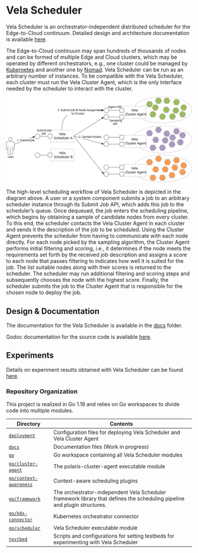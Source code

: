 # Vela Scheduler

Vela Scheduler is an orchestrator-independent distributed scheduler for the Edge-to-Cloud continuum.
Detailed design and architecture documentation is available [here](https://github.com/polaris-slo-cloud/vela-scheduler/tree/master/docs).

The Edge-to-Cloud continuum may span hundreds of thousands of nodes and can be formed of multiple Edge and Cloud clusters, which may be operated by different orchestrators, e.g., one cluster could be managed by [Kubernetes](https://kubernetes.io) and another one by [Nomad](https://www.nomadproject.io).
Vela Scheduler can be run as an arbitrary number of instances.
To be compatible with the Vela Scheduler, each cluster must run the Vela Cluster Agent, which is the only interface needed by the scheduler to interact with the cluster.

![Vela Scheduler Workflow Overview](./assets/vela-scheduler-overview.svg)

The high-level scheduling workflow of Vela Scheduler is depicted in the diagram above. 
A user or a system component submits a job to an arbitrary scheduler instance through its Submit Job API, which adds this job to the scheduler’s queue.
Once dequeued, the job enters the scheduling pipeline, which begins by obtaining a sample of candidate nodes from every cluster.
To this end, the scheduler contacts the Vela Cluster Agent in each cluster and sends it the description of the job to be scheduled.
Using the Cluster Agent prevents the scheduler from having to communicate with each node directly. For each node picked by the sampling algorithm, the Cluster Agent performs initial filtering and scoring, i.e., it determines if the node meets the requirements set forth by the received job description and assigns a score to each node that passes filtering to indicates how well it is suited for the job.
The list suitable nodes along with their scores is returned to the scheduler.
The scheduler may run additional filtering and scoring steps and subsequently chooses the node with the highest score.
Finally, the scheduler submits the job to the Cluster Agent that is responsible for the chosen node to deploy the job.

## Design & Documentation

The documentation for the Vela Scheduler is available in the [docs](https://github.com/polaris-slo-cloud/vela-scheduler/tree/master/docs) folder.

Godoc documentation for the source code is available [here](./godoc/pkg).


## Experiments

Details on experiment results obtained with Vela Scheduler can be found [here](./experiments).


### Repository Organization

This project is realized in Go 1.19 and relies on Go workspaces to divide code into multiple modules.

| Directory                | Contents |
|--------------------------|----------|
| [`deployment`](https://github.com/polaris-slo-cloud/vela-scheduler/tree/master/deployment) | Configuration files for deploying Vela Scheduler and Vela Cluster Agent |
| [`docs`](https://github.com/polaris-slo-cloud/vela-scheduler/tree/master/docs) | Documentation files (Work in progress) |
| [`go`](https://github.com/polaris-slo-cloud/vela-scheduler/tree/master/go) | Go workspace containing all Vela Scheduler modules |
| [`go/cluster-agent`](https://github.com/polaris-slo-cloud/vela-scheduler/tree/master/go/cluster-agent) | The polaris-cluster-agent executable module |
| [`go/context-awareness`](https://github.com/polaris-slo-cloud/vela-scheduler/tree/master/go/context-awareness) | Context-aware scheduling plugins  |
| [`go/framework`](https://github.com/polaris-slo-cloud/vela-scheduler/tree/master/go/framework) | The orchestrator-independent Vela Scheduler framework library that defines the scheduling pipeline and plugin structures. |
| [`go/k8s-connector`](https://github.com/polaris-slo-cloud/vela-scheduler/tree/master/go/k8s-connector) | Kubernetes orchestrator connector |
| [`go/scheduler`](https://github.com/polaris-slo-cloud/vela-scheduler/tree/master/go/scheduler) | Vela Scheduler executable module |
| [`testbed`](https://github.com/polaris-slo-cloud/vela-scheduler/tree/master/testbed) | Scripts and configurations for setting testbeds for experimenting with Vela Scheduler |

